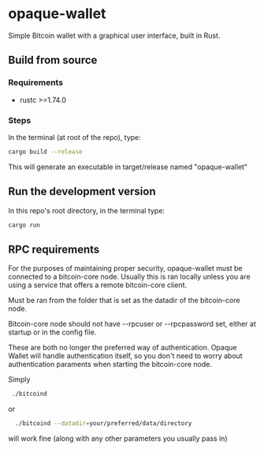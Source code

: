 # opaque-wallet

Simple Bitcoin wallet with a graphical user interface, built in Rust.

## Build from source

### Requirements

- rustc >=1.74.0

### Steps

In the terminal (at root of the repo), type:

```bash
cargo build --release
```

This will generate an executable in target/release named "opaque-wallet"

## Run the development version

In this repo's root directory, in the terminal type:

```bash
cargo run
```

## RPC requirements

For the purposes of maintaining proper security, opaque-wallet must be connected to a bitcoin-core node. Usually this is ran locally unless you are using a service that offers a remote bitcoin-core client.

Must be ran from the folder that is set as the datadir of the bitcoin-core node.

Bitcoin-core node should not have --rpcuser or --rpcpassword set, either at startup or in the config file.

These are both no longer the preferred way of authentication. Opaque Wallet will handle authentication itself, so you don't need to worry about authentication paraments when starting the bitcoin-core node.

Simply

```bash
 ./bitcoind
```

or

```bash
  ./bitcoind --datadir=your/preferred/data/directory
```

will work fine (along with any other parameters you usually pass in)
